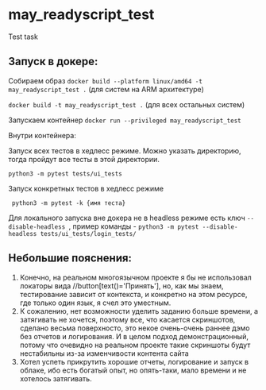 # may_readyscript_test
Test task

## Запуск в докере: 

Собираем образ
` docker build --platform linux/amd64 -t may_readyscript_test . ` (для систем на ARM архитектуре)

` docker build -t may_readyscript_test . ` (для всех остальных систем) 

Запускаем контейнер
` docker run --privileged may_readyscript_test `

Внутри контейнера:

Запуск всех тестов в хедлесс режиме. Можно указать директорию, тогда пройдут все тесты в этой директории.

` python3 -m pytest tests/ui_tests `

Запуск конкретных тестов в хедлесс режиме 

`  python3 -m pytest -k {имя теста} `

Для локального запуска вне докера не в headless режиме есть ключ ` --disable-headless  `, 
пример команды - ` python3 -m pytest --disable-headless tests/ui_tests/login_tests/ `


## Небольшие пояснения: 

1. Конечно, на реальном многоязычном проекте я бы не использовал локаторы вида //button[text()='Принять'], но, как мы 
знаем, тестирование зависит от контекста, и конкретно на этом ресурсе, где только один язык, я счел это уместным.
2. К сожалению, нет возможности уделить заданию больше времени, а затягивать не хочется, поэтому все, что касается 
скриншотов, сделано весьма поверхносто, это некое очень-очень раннее дэмо без отчетов и логирования. И в целом подход
демонстрационный, потому что очевидно на реальном проекте такие скриншоты будут нестабильны из-за изменчивости контента
сайта
3. Хотел успеть прикрутить хорошие отчеты, логирование и запуск в облаке, ибо есть богатый опыт, 
но опять-таки, мало времени и не хотелось затягивать. 

